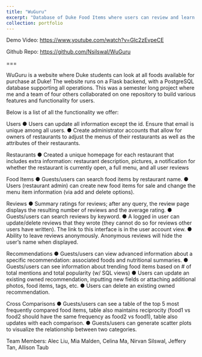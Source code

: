 ```yaml
---
title: "WuGuru"
excerpt: "Database of Duke Food Items where users can review and learn about new ones!<br/><img src='/images/WuGuru.png'> (SQL, Flask, HTML, Python)"
collection: portfolio
---
```


Demo Video: <https://www.youtube.com/watch?v=Glc2zEvpeCE>

Github Repo: <https://github.com/Nsilswal/WuGuru>

===

WuGuru is a website where Duke students can look at all foods available for purchase at Duke! The website runs on a Flask backend, with a PostgreSQL database supporting all operations. This was a semester long project where me and a team of four others collaborated on one repository to build various features and functionality for users.

Below is a list of all the functionality we offer:

Users
● Users can update all information except the id. Ensure that email is unique among all users.
● Create administrator accounts that allow for owners of restaurants to adjust the menus of their restaurants as well as the attributes of their restaurants.

Restaurants
● Created a unique homepage for each restaurant that includes extra information: restaurant description, pictures, a notification for whether the restaurant is currently open, a full menu, and all user reviews

Food Items
● Guests/users can search food items by restaurant name.
● Users (restaurant admin) can create new food items for sale and change the menu item information (via add and delete options).

Reviews
● Summary ratings for reviews; after any query, the review page displays the resulting number of reviews and the average rating.
● Guests/users can search reviews by keyword.
● A logged in user can update/delete reviews that they wrote (they cannot do so for reviews other users have written). The link to this interface is in the user account view.
● Ability to leave reviews anonymously. Anonymous reviews will hide the user’s name when displayed.

Recommendations
● Guests/users can view advanced information about a specific recommendation: associated foods and nutritional summaries.
● Guests/users can see information about trending food items based on # of total mentions and total popularity (w/ SQL views)
● Users can update an existing owned recommendation, inputting new fields or attaching additional photos, food items, tags, etc.
● Users can delete an existing owned recommendation.

Cross Comparisons
● Guests/users can see a table of the top 5 most frequently compared food items, table also maintains reciprocity (food1 vs food2 should have the same frequency as food2 vs food1), table also updates with each comparison.
● Guests/users can generate scatter plots to visualize the relationship between two categories.

Team Members: Alec Liu, Mia Malden, Celina Ma, Nirvan Silswal, Jeffery Tan, Allison Taub
